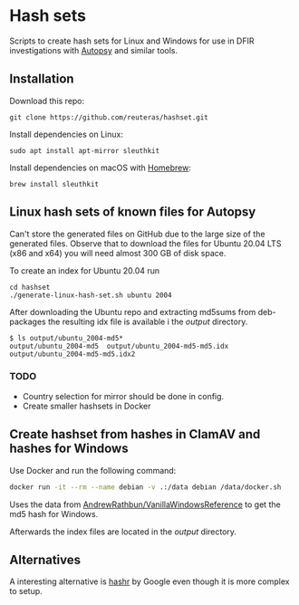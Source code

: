 # Hash sets

Scripts to create hash sets for Linux and Windows for use in DFIR investigations with [Autopsy][aut] and similar tools.

## Installation

Download this repo:

    git clone https://github.com/reuteras/hashset.git

Install dependencies on Linux:

    sudo apt install apt-mirror sleuthkit

Install dependencies on macOS with [Homebrew][hbr]:

    brew install sleuthkit

## Linux hash sets of known files for Autopsy

Can't store the generated files on GitHub due to the large size of the generated files. Observe that to download the files for Ubuntu 20.04 LTS (x86 and x64) you will need almost 300 GB of disk space.

To create an index for Ubuntu 20.04 run

    cd hashset
    ./generate-linux-hash-set.sh ubuntu 2004

After downloading the Ubuntu repo and extracting md5sums from deb-packages the resulting idx file is available i the *output* directory.

    $ ls output/ubuntu_2004-md5*
    output/ubuntu_2004-md5  output/ubuntu_2004-md5-md5.idx  output/ubuntu_2004-md5-md5.idx2

### TODO

- Country selection for mirror should be done in config.
- Create smaller hashsets in Docker

## Create hashset from hashes in ClamAV and hashes for Windows

Use Docker and run the following command:

```bash
docker run -it --rm --name debian -v .:/data debian /data/docker.sh
```

Uses the data from [AndrewRathbun/VanillaWindowsReference][vwr] to get the md5 hash for Windows.

Afterwards the index files are located in the *output* directory.

## Alternatives

A interesting alternative is [hashr][has] by Google even though it is more complex to setup.

  [aut]: https://github.com/sleuthkit/autopsy
  [has]: https://github.com/google/hashr
  [hbr]: https://brew.sh
  [vwr]: https://github.com/AndrewRathbun/VanillaWindowsReference

